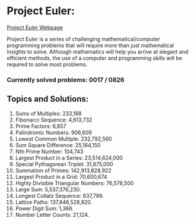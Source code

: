 # Project Euler:

[Project Euler Webpage](https://https://projecteuler.net/)

Project Euler is a series of challenging mathematical/computer programming problems that will require more than just mathematical insights to solve. Although mathematics will help you arrive at elegant and efficient methods, the use of a computer and programming skills will be required to solve most problems.

### Currently solved problems: 0017 / 0826

## Topics and Solutions:

1. Sums of Multiples: 233,168
2. Fibonacci Sequence: 4,613,732
3. Prime Factors: 6,857
4. Palindromic Numbers: 906,609
5. Lowest Common Multiple: 232,792,560
6. Sum Square Difference: 25,164,150
7. Nth Prime Number: 104,743
8. Largest Product in a Series: 23,514,624,000
9. Special Pythagorean Triplet: 31,875,000
10. Summation of Primes: 142,913,828,922
11. Largest Product in a Grid: 70,600,674
12. Highly Divisible Triangular Numbers: 76,576,500
13. Large Sum: 5,537,376,230.
14. Longest Collatz Sequence: 837,799.
15. Lattice Paths: 137,846,528,820.
16. Power Digit Sum: 1,366.
17. Number Letter Counts: 21,124.
